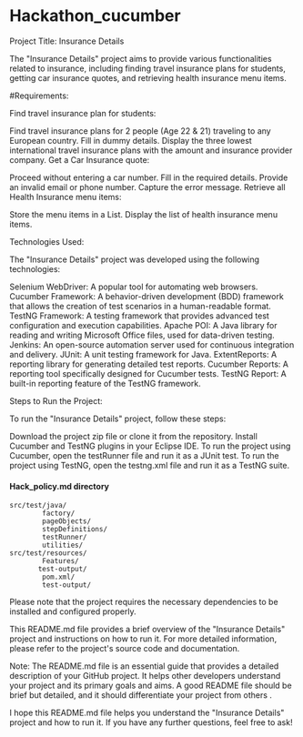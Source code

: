 
# Hackathon_cucumber
Project Title: Insurance Details

The "Insurance Details" project aims to provide various functionalities related to insurance, including finding travel insurance plans for students, getting car insurance quotes, and retrieving health insurance menu items.


#Requirements:

Find travel insurance plan for students:

Find travel insurance plans for 2 people (Age 22 & 21) traveling to any European country.
Fill in dummy details.
Display the three lowest international travel insurance plans with the amount and insurance provider company.
Get a Car Insurance quote:

Proceed without entering a car number.
Fill in the required details.
Provide an invalid email or phone number.
Capture the error message.
Retrieve all Health Insurance menu items:

Store the menu items in a List.
Display the list of health insurance menu items.

Technologies Used:

The "Insurance Details" project was developed using the following technologies:


Selenium WebDriver: A popular tool for automating web browsers.
Cucumber Framework: A behavior-driven development (BDD) framework that allows the creation of test scenarios in a human-readable format.
TestNG Framework: A testing framework that provides advanced test configuration and execution capabilities.
Apache POI: A Java library for reading and writing Microsoft Office files, used for data-driven testing.
Jenkins: An open-source automation server used for continuous integration and delivery.
JUnit: A unit testing framework for Java.
ExtentReports: A reporting library for generating detailed test reports.
Cucumber Reports: A reporting tool specifically designed for Cucumber tests.
TestNG Report: A built-in reporting feature of the TestNG framework.

Steps to Run the Project:

To run the "Insurance Details" project, follow these steps:


Download the project zip file or clone it from the repository.
Install Cucumber and TestNG plugins in your Eclipse IDE.
To run the project using Cucumber, open the testRunner file and run it as a JUnit test.
To run the project using TestNG, open the testng.xml file and run it as a TestNG suite.

#### Hack_policy.md directory

    src/test/java/
            factory/
            pageObjects/
            stepDefinitions/
            testRunner/
            utilities/
	src/test/resources/
            Features/
           test-output/
            pom.xml/
            test-output/

Please note that the project requires the necessary dependencies to be installed and configured properly.


This README.md file provides a brief overview of the "Insurance Details" project and instructions on how to run it. For more detailed information, please refer to the project's source code and documentation.


Note: The README.md file is an essential guide that provides a detailed description of your GitHub project. It helps other developers understand your project and its primary goals and aims. A good README file should be brief but detailed, and it should differentiate your project from others  .


I hope this README.md file helps you understand the "Insurance Details" project and how to run it. If you have any further questions, feel free to ask!
